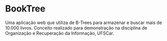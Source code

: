 # BookTree
Uma aplicação web que utiliza de B-Trees para armazenar e buscar mais de 10.000 livros. Conceito realizado para demonstração na disciplina de Organização e Recuperação da Informação, UFSCar.
